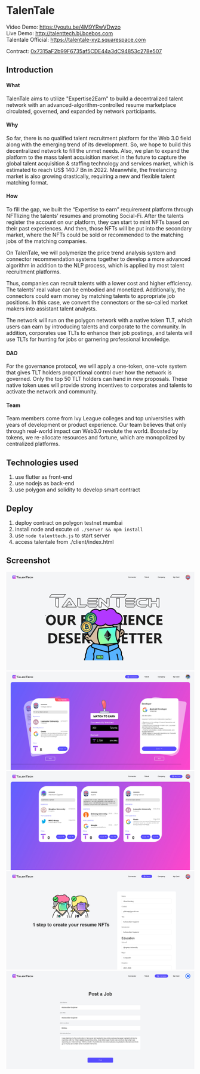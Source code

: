 # TalenTale

Video Demo: <https://youtu.be/4M9YRwVDwzo>
<br>
Live Demo: <http://talenttech.bj.bcebos.com>
<br/>
Talentale Official: <https://talentale-xyz.squarespace.com>

Contract: [0x7315aF2b99F6735af5CDE44a3dC94853c278e507](https://mumbai.polygonscan.com/address/0x7315aF2b99F6735af5CDE44a3dC94853c278e507)


## Introduction

#### What

TalenTale aims to utilize "Expertise2Earn" to build a decentralized talent network with an advanced-algorithm-controlled resume marketplace circulated, governed, and expanded by network participants.

#### Why

So far, there is no qualified talent recruitment platform for the Web 3.0 field along with the emerging trend of its development. So, we hope to build this decentralized network to fill the unmet needs. Also, we plan to expand the platform to the mass talent acquisition market in the future to capture the global talent acquisition & staffing technology and services market, which is estimated to reach US$ 140.7 Bn in 2022. Meanwhile, the freelancing market is also growing drastically, requiring a new and flexible talent matching format.

#### How

To fill the gap, we built the “Expertise to earn” requirement platform through NFTlizing the talents’ resumes and promoting Social-Fi. After the talents register the account on our platform, they can start to mint NFTs based on their past experiences. And then, those NFTs will be put into the secondary market, where the NFTs could be sold or recommended to the matching jobs of the matching companies.

On TalenTale, we will polymerize the price trend analysis system and connector recommendation systems together to develop a more advanced algorithm in addition to the NLP process, which is applied by most talent recruitment platforms.

Thus, companies can recruit talents with a lower cost and higher efficiency. The talents’ real value can be embodied and monetized. Additionally, the connectors could earn money by matching talents to appropriate job positions. In this case, we convert the connectors or the so-called market makers into assistant talent analysts. 

The network will run on the polygon network with a native token TLT, which users can earn by introducing talents and corporate to the community. In addition, corporates use TLTs to enhance their job postings, and talents will use TLTs for hunting for jobs or garnering professional knowledge.

#### DAO

For the governance protocol, we will apply a one-token, one-vote system that gives TLT holders proportional control over how the network is governed. Only the top 50 TLT holders can hand in new proposals. These native token uses will provide strong incentives to corporates and talents to activate the network and community.

#### Team

Team members come from Ivy League colleges and top universities with years of development or product experience. Our team believes that only through real-world impact can Web3.0 revolute the world. Boosted by tokens, we re-allocate resources and fortune, which are monopolized by centralized platforms.


## Technologies used
1. use flutter as front-end
2. use nodejs as back-end
3. use polygon and solidity to develop smart contract


## Deploy
1. deploy contract on polygon testnet mumbai
2. install node and excute `cd ./server && npm install` 
3. use `node talenttech.js` to start server
4. access talentale from ./client/index.html


## Screenshot
![home](https://github.com/ghking1/talentale/raw/master/docs/home.jpg)
![connector](https://github.com/ghking1/talentale/raw/master/docs/connector.jpg)
![mycards](https://github.com/ghking1/talentale/raw/master/docs/mycards.jpg)
![talent](https://github.com/ghking1/talentale/raw/master/docs/talent.jpg)
![company](https://github.com/ghking1/talentale/raw/master/docs/company.jpg)
